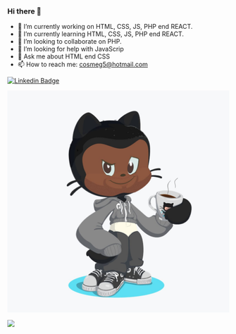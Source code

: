### Hi there 👋

- 🔭 I’m currently working on HTML, CSS, JS, PHP end REACT.
- 🌱 I’m currently learning HTML, CSS, JS, PHP end REACT.
- 👯 I’m looking to collaborate on PHP.
- 🤔 I’m looking for help with JavaScrip
- 💬 Ask me about HTML end CSS
- 📫 How to reach me: cosmeg5@hotmail.com



[![Linkedin Badge](https://img.shields.io/badge/-LinkedIn-blue?style=flat-square&logo=Linkedin&logoColor=white&link=https://www.linkedin.com/in/cosme-barbosa-984b18191/)](https://www.linkedin.com/in/cosme-barbosa-984b18191/)


![](https://github.com/cosmeg5/cosmeg5/blob/440908ee0fe3afa5edf0d25d102a932fcbdfa88f/WhatsApp%20Image%202020-08-08%20at%2021.02.13.jpeg)

<img src=”https://github.com/cosmeg5/cosmeg5/blob/440908ee0fe3afa5edf0d25d102a932fcbdfa88f/WhatsApp%20Image%202020-08-08%20at%2021.02.13.jpeg”>

